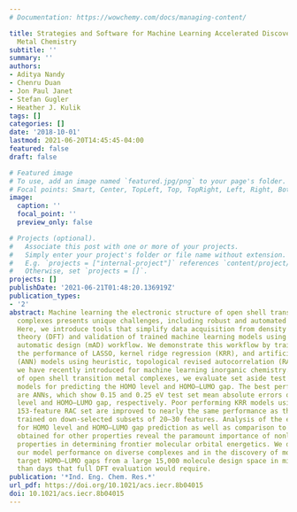 ```yaml
---
# Documentation: https://wowchemy.com/docs/managing-content/

title: Strategies and Software for Machine Learning Accelerated Discovery in Transition
  Metal Chemistry
subtitle: ''
summary: ''
authors:
- Aditya Nandy
- Chenru Duan
- Jon Paul Janet
- Stefan Gugler
- Heather J. Kulik
tags: []
categories: []
date: '2018-10-01'
lastmod: 2021-06-20T14:45:45-04:00
featured: false
draft: false

# Featured image
# To use, add an image named `featured.jpg/png` to your page's folder.
# Focal points: Smart, Center, TopLeft, Top, TopRight, Left, Right, BottomLeft, Bottom, BottomRight.
image:
  caption: ''
  focal_point: ''
  preview_only: false

# Projects (optional).
#   Associate this post with one or more of your projects.
#   Simply enter your project's folder or file name without extension.
#   E.g. `projects = ["internal-project"]` references `content/project/deep-learning/index.md`.
#   Otherwise, set `projects = []`.
projects: []
publishDate: '2021-06-21T01:48:20.136919Z'
publication_types:
- '2'
abstract: Machine learning the electronic structure of open shell transition metal
  complexes presents unique challenges, including robust and automated data set generation.
  Here, we introduce tools that simplify data acquisition from density functional
  theory (DFT) and validation of trained machine learning models using the molSimplify
  automatic design (mAD) workflow. We demonstrate this workflow by training and comparing
  the performance of LASSO, kernel ridge regression (KRR), and artificial neural network
  (ANN) models using heuristic, topological revised autocorrelation (RAC) descriptors
  we have recently introduced for machine learning inorganic chemistry. On a series
  of open shell transition metal complexes, we evaluate set aside test errors of these
  models for predicting the HOMO level and HOMO–LUMO gap. The best performing models
  are ANNs, which show 0.15 and 0.25 eV test set mean absolute errors on the HOMO
  level and HOMO–LUMO gap, respectively. Poor performing KRR models using the full
  153-feature RAC set are improved to nearly the same performance as the ANNs when
  trained on down-selected subsets of 20–30 features. Analysis of the essential descriptors
  for HOMO level and HOMO–LUMO gap prediction as well as comparison to subsets previously
  obtained for other properties reveal the paramount importance of nonlocal, steric
  properties in determining frontier molecular orbital energetics. We demonstrate
  our model performance on diverse complexes and in the discovery of molecules with
  target HOMO–LUMO gaps from a large 15,000 molecule design space in minutes rather
  than days that full DFT evaluation would require.
publication: '*Ind. Eng. Chem. Res.*'
url_pdf: https://doi.org/10.1021/acs.iecr.8b04015
doi: 10.1021/acs.iecr.8b04015
---
```


